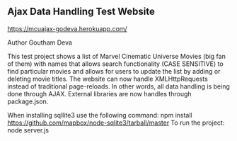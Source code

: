 ## Ajax Data Handling Test Website

https://mcuajax-godeva.herokuapp.com/

Author Goutham Deva  

This test project shows a list of Marvel Cinematic Universe Movies (big fan of them) with names that allows search functionality (CASE SENSITIVE) to find particular movies and allows for users to update the list by adding or deleting movie titles. The website can now handle XMLHttpRequests instead of traditional page-reloads. In other words, all data handling is being done through AJAX. External libraries are now handles through package.json.

When installing sqllite3 use the following command: npm install https://github.com/mapbox/node-sqlite3/tarball/master
To run the project: node server.js
